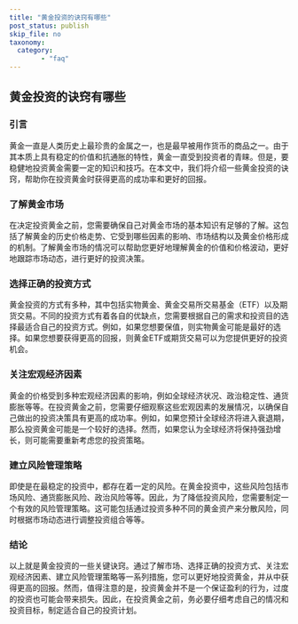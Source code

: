 ```yaml
---
title: "黄金投资的诀窍有哪些"
post_status: publish
skip_file: no
taxonomy:
  category:
        - "faq"
---
```


## 黄金投资的诀窍有哪些

### 引言

黄金一直是人类历史上最珍贵的金属之一，也是最早被用作货币的商品之一。由于其本质上具有稳定的价值和抗通胀的特性，黄金一直受到投资者的青睐。但是，要稳健地投资黄金需要一定的知识和技巧。在本文中，我们将介绍一些黄金投资的诀窍，帮助你在投资黄金时获得更高的成功率和更好的回报。

### 了解黄金市场

在决定投资黄金之前，您需要确保自己对黄金市场的基本知识有足够的了解。这包括了解黄金的历史价格走势、它受到哪些因素的影响、市场结构以及黄金价格形成的机制。了解黄金市场的情况可以帮助您更好地理解黄金的价值和价格波动，更好地跟踪市场动态，进行更好的投资决策。

### 选择正确的投资方式

黄金投资的方式有多种，其中包括实物黄金、黄金交易所交易基金（ETF）以及期货交易。不同的投资方式有着各自的优缺点，您需要根据自己的需求和投资目的选择最适合自己的投资方式。例如，如果您想要保值，则实物黄金可能是最好的选择。如果您想要获得更高的回报，则黄金ETF或期货交易可以为您提供更好的投资机会。

### 关注宏观经济因素

黄金的价格受到多种宏观经济因素的影响，例如全球经济状况、政治稳定性、通货膨胀等等。在投资黄金之前，您需要仔细观察这些宏观因素的发展情况，以确保自己做出的投资决策具有更高的成功率。例如，如果您预计全球经济将进入衰退期，那么投资黄金可能是一个较好的选择。然而，如果您认为全球经济将保持强劲增长，则可能需要重新考虑您的投资策略。

### 建立风险管理策略

即使是在最稳定的投资中，都存在着一定的风险。在黄金投资中，这些风险包括市场风险、通货膨胀风险、政治风险等等。因此，为了降低投资风险，您需要制定一个有效的风险管理策略。这可能包括通过投资多种不同的黄金资产来分散风险，同时根据市场动态进行调整投资组合等等。

### 结论

以上就是黄金投资的一些关键诀窍。通过了解市场、选择正确的投资方式、关注宏观经济因素、建立风险管理策略等一系列措施，您可以更好地投资黄金，并从中获得更高的回报。然而，值得注意的是，投资黄金并不是一个保证盈利的行为，过度的投资也可能会带来损失。因此，在投资黄金之前，务必要仔细考虑自己的情况和投资目标，制定适合自己的投资计划。
